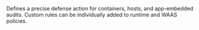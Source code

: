 Defines a precise defense action for containers, hosts, and app-embedded audits.
Custom rules can be individually added to runtime and WAAS policies.
